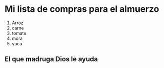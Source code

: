 # Mi lista de compras para el almuerzo

1. Arroz 
2. carne
3. tomate
4. mora
5. yuca

## El que madruga Dios le ayuda 